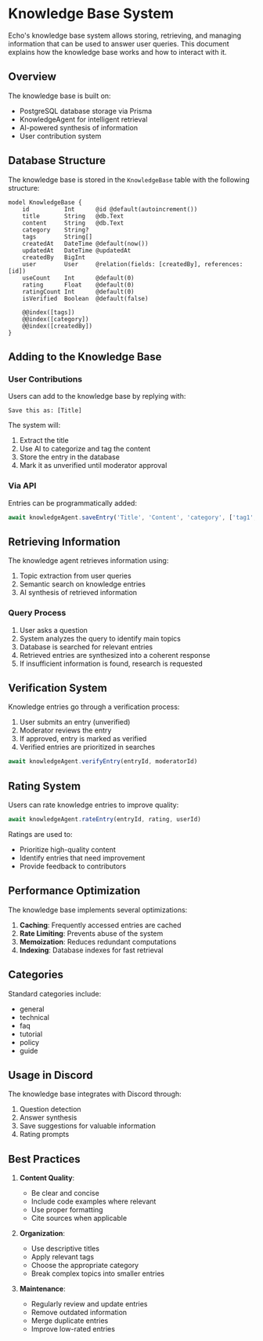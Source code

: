 # Knowledge Base System

Echo's knowledge base system allows storing, retrieving, and managing information that can be used to answer user queries. This document explains how the knowledge base works and how to interact with it.

## Overview

The knowledge base is built on:

-   PostgreSQL database storage via Prisma
-   KnowledgeAgent for intelligent retrieval
-   AI-powered synthesis of information
-   User contribution system

## Database Structure

The knowledge base is stored in the `KnowledgeBase` table with the following structure:

```prisma
model KnowledgeBase {
    id          Int      @id @default(autoincrement())
    title       String   @db.Text
    content     String   @db.Text
    category    String?
    tags        String[]
    createdAt   DateTime @default(now())
    updatedAt   DateTime @updatedAt
    createdBy   BigInt
    user        User     @relation(fields: [createdBy], references: [id])
    useCount    Int      @default(0)
    rating      Float    @default(0)
    ratingCount Int      @default(0)
    isVerified  Boolean  @default(false)

    @@index([tags])
    @@index([category])
    @@index([createdBy])
}
```

## Adding to the Knowledge Base

### User Contributions

Users can add to the knowledge base by replying with:

```
Save this as: [Title]
```

The system will:

1. Extract the title
2. Use AI to categorize and tag the content
3. Store the entry in the database
4. Mark it as unverified until moderator approval

### Via API

Entries can be programmatically added:

```javascript
await knowledgeAgent.saveEntry('Title', 'Content', 'category', ['tag1', 'tag2'], userId)
```

## Retrieving Information

The knowledge agent retrieves information using:

1. Topic extraction from user queries
2. Semantic search on knowledge entries
3. AI synthesis of retrieved information

### Query Process

1. User asks a question
2. System analyzes the query to identify main topics
3. Database is searched for relevant entries
4. Retrieved entries are synthesized into a coherent response
5. If insufficient information is found, research is requested

## Verification System

Knowledge entries go through a verification process:

1. User submits an entry (unverified)
2. Moderator reviews the entry
3. If approved, entry is marked as verified
4. Verified entries are prioritized in searches

```javascript
await knowledgeAgent.verifyEntry(entryId, moderatorId)
```

## Rating System

Users can rate knowledge entries to improve quality:

```javascript
await knowledgeAgent.rateEntry(entryId, rating, userId)
```

Ratings are used to:

-   Prioritize high-quality content
-   Identify entries that need improvement
-   Provide feedback to contributors

## Performance Optimization

The knowledge base implements several optimizations:

1. **Caching**: Frequently accessed entries are cached
2. **Rate Limiting**: Prevents abuse of the system
3. **Memoization**: Reduces redundant computations
4. **Indexing**: Database indexes for fast retrieval

## Categories

Standard categories include:

-   general
-   technical
-   faq
-   tutorial
-   policy
-   guide

## Usage in Discord

The knowledge base integrates with Discord through:

1. Question detection
2. Answer synthesis
3. Save suggestions for valuable information
4. Rating prompts

## Best Practices

1. **Content Quality**:

    - Be clear and concise
    - Include code examples where relevant
    - Use proper formatting
    - Cite sources when applicable

2. **Organization**:

    - Use descriptive titles
    - Apply relevant tags
    - Choose the appropriate category
    - Break complex topics into smaller entries

3. **Maintenance**:
    - Regularly review and update entries
    - Remove outdated information
    - Merge duplicate entries
    - Improve low-rated entries
